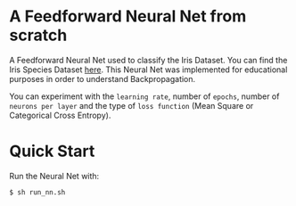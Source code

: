 # A Feedforward Neural Net from scratch
A Feedforward Neural Net used to classify the Iris Dataset. You can find the Iris Species Dataset 
[here](https://www.kaggle.com/datasets/uciml/iris). This Neural Net was implemented for educational purposes in order to understand Backpropagation. 

You can experiment with the ```learning rate```, number of ```epochs```, number of ```neurons per layer``` and the type of ```loss function``` (Mean Square or Categorical Cross Entropy).
# Quick Start
Run the Neural Net with:
```bash
$ sh run_nn.sh
```
